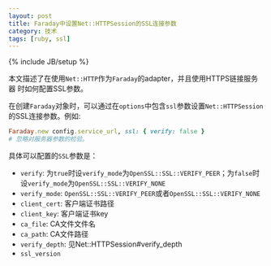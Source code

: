```yaml
---
layout: post
title: Faraday中设置Net::HTTPSession的SSL连接参数
category: 技术
tags: [ruby, ssl]
---
```


{% include JB/setup %}

本文描述了在使用``Net::HTTP``作为``Faraday``的adapter，并且使用HTTPS链接服务器
时如何配置SSL参数。

在创建``Faraday``对象时，可以通过在``options``中包含``ssl``参数设置``Net::HTTPSession``的SSL连接参数。例如:

```ruby
Faraday.new config.service_url, ssl: { verify: false }
# 忽略对服务器参数的检验。
```
具体可以配置的``SSL``参数是：

+ ``verify``: 为``true``时设``verify_mode``为``OpenSSL::SSL::VERIFY_PEER``；为``false``时设``verify_mode``为``OpenSSL::SSL::VERIFY_NONE``
+ ``verify_mode``: ``OpenSSL::SSL::VERIFY_PEER``或者``OpenSSL::SSL::VERIFY_NONE``
+ ``client_cert``: 客户端证书路径
+ ``client_key``: 客户端证书key
+ ``ca_file``: CA文件文件名
+ ``ca_path``: CA文件路径
+ ``verify_depth``: 见Net::HTTPSession#verify_depth
+ ``ssl_version``
